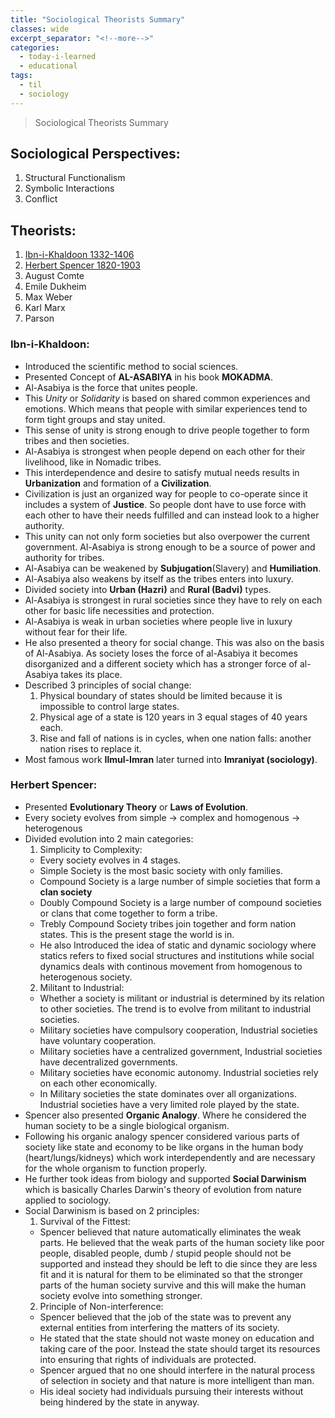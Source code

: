 ```yaml
---
title: "Sociological Theorists Summary"
classes: wide
excerpt_separator: "<!--more-->"
categories:
  - today-i-learned
  - educational
tags:
  - til 
  - sociology
---
```


>Sociological Theorists Summary

<!--more-->

## Sociological Perspectives:
  1. Structural Functionalism
  2. Symbolic Interactions
  3. Conflict

## Theorists:
  1. [Ibn-i-Khaldoon 1332-1406](#ibn-i-khaldoon)
  2. [Herbert Spencer 1820-1903](#herbert-spencer)
  3. August Comte
  4. Emile Dukheim
  5. Max Weber
  6. Karl Marx
  7. Parson

### Ibn-i-Khaldoon:
  - Introduced the scientific method to social sciences.
  - Presented Concept of **AL-ASABIYA** in his book **MOKADMA**.
  - Al-Asabiya is the force that unites people.
  - This _Unity_ or _Solidarity_ is based on shared common experiences and emotions. Which means that people with similar experiences tend to form tight groups and stay united.
  - This sense of unity is strong enough to drive people together to form tribes and then societies.
  - Al-Asabiya is strongest when people depend on each other for their livelihood, like in Nomadic tribes.
  - This interdependence and desire to satisfy mutual needs results in **Urbanization** and formation of a **Civilization**.
  - Civilization is just an organized way for people to co-operate since it includes a system of **Justice**. So people dont have to use force with each other to have their needs fulfilled and can instead look to a higher authority.
  - This unity can not only form societies but also overpower the current government. Al-Asabiya is strong enough to be a source of power and authority for tribes.
  - Al-Asabiya can be weakened by **Subjugation**(Slavery) and **Humiliation**.
  - Al-Asabiya also weakens by itself as the tribes enters into luxury.
  - Divided society into **Urban (Hazri)** and **Rural (Badvi)** types.
  - Al-Asabiya is strongest in rural societies since they have to rely on each other for basic life necessities and protection.
  - Al-Asabiya is weak in urban societies where people live in luxury without fear for their life.
  - He also presented a theory for social change. This was also on the basis of Al-Asabiya. As society loses the force of al-Asabiya it becomes disorganized and a different society which has a stronger force of al-Asabiya takes its place.
  - Described 3 principles of social change:
    1. Physical boundary of states should be limited because it is impossible to control large states.
    2. Physical age of a state is 120 years in 3 equal stages of 40 years each.
    3. Rise and fall of nations is in cycles, when one nation falls: another nation rises to replace it.
  - Most famous work **Ilmul-Imran** later turned into **Imraniyat (sociology)**.

### Herbert Spencer:
  - Presented **Evolutionary Theory** or **Laws of Evolution**.
  - Every society evolves from simple -> complex and homogenous -> heterogenous
  - Divided evolution into 2 main categories:
    1. Simplicity to Complexity:
      - Every society evolves in 4 stages.
      - Simple Society is the most basic society with only families.
      - Compound Society is a large number of simple societies that form a **clan society**
      - Doubly Compound Society is a large number of compound societies or clans that come together to form a tribe.
      - Trebly Compound Society tribes join together and form nation states. This is the present stage the world is in.
      - He also Introduced the idea of static and dynamic sociology where statics refers to fixed social structures and institutions while social dynamics deals with continous movement from homogenous to heterogenous society.
    2. Militant to Industrial:
      - Whether a society is militant or industrial is determined by its relation to other societies. The trend is to evolve from militant to industrial societies.
      - Military societies have compulsory cooperation, Industrial societies have voluntary cooperation.
      - Military societies have a centralized government, Industrial societies have decentralized governments.
      - Military societies have economic autonomy. Industrial societies rely on each other economically.
      - In Military societies the state dominates over all organizations. Industrial societies have a very limited role played by the state.
  - Spencer also presented **Organic Analogy**. Where he considered the human society to be a single biological organism.
  - Following his organic analogy spencer considered various parts of society like state and economy to be like organs in the human body (heart/lungs/kidneys) which work interdependently and are necessary for the whole organism to function properly.
  - He further took ideas from biology and supported **Social Darwinism** which is basically Charles Darwin's theory of evolution from nature applied to sociology.
  - Social Darwinism is based on 2 principles:
    1. Survival of the Fittest:
      - Spencer believed that nature automatically eliminates the weak parts. He believed that the weak parts of the human society like poor people, disabled people, dumb / stupid people should not be supported and instead they should be left to die since they are less fit and it is natural for them to be eliminated so that the stronger parts of the human society survive and this will make the human society evolve into something stronger.
    2. Principle of Non-interference:
      - Spencer believed that the job of the state was to prevent any external entities from interfering the matters of its society.
      - He stated that the state should not waste money on education and taking care of the poor. Instead the state should target its resources into ensuring that rights of individuals are protected.
      - Spencer argued that no one should interfere in the natural process of selection in society and that nature is more intelligent than man.
      - His ideal society had individuals pursuing their interests without being hindered by the state in anyway.
      


